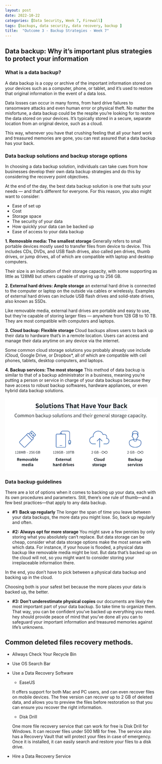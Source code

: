 ```yaml
---
layout: post
date: 2022-10-22
categories: [Data Security, Week 7, Firewall]
tags: [backups, data security, data recovery, backup ]
title:  "Outcome 3 - Backup Strategies - Week 7"
---
```


## Data backup: Why it’s important plus strategies to protect your information

### **What is a data backup?**

A data backup is a copy or archive of the important information stored on your devices such as a computer, phone, or tablet, and it’s used to restore that original information in the event of a data loss.

Data losses can occur in many forms, from hard drive failures to ransomware attacks and even human error or physical theft. No matter the misfortune, a data backup could be the respite you’re looking for to restore the data stored on your devices. It’s typically stored in a secure, separate location from an original device, such as a cloud.

This way,  whenever you have that crushing feeling that all your hard work and treasured memories are gone, you can rest assured that a data backup has your back.



### **Data backup solutions and backup storage options**

In choosing a data backup solution, individuals can take cues from how businesses develop their own data backup strategies and do this by considering the recovery point objectives.

At the end of the day, the best data backup solution is one that suits your needs — and that’s different for everyone. For this reason, you also might want to consider:

- Ease of set up
- Cost
- Storage space
- The security of your data
- How quickly your data can be backed up
- Ease of access to your data backup

**1. Removable media: The smallest storage**
Generally refers to small portable devices mostly used to transfer files from device to device. This includes CDs, DVDs, and USB flash drives, also called pen drives, thumb drives, or jump drives, all of which are compatible with laptop and desktop computers.

Their size is an indication of their storage capacity, with some supporting as little as 128MB but others capable of storing up to 256 GB.

**2. External hard drives: Ample storage**
an external hard drive is connected to the computer or laptop on the outside via cables or wirelessly. Examples of external hard drives can include USB flash drives and solid-state drives, also known as SSDs.

Like removable media, external hard drives are portable and easy to use, but they’re capable of storing larger files — anywhere from 128 GB to 10 TB.  They are most compatible with computers and laptops.

**3. Cloud backup: Flexible storage**
Cloud backups allows users to back up their data to hardware that’s in a remote location. Users can access and manage their data anytime on any device via the internet.

Some common cloud storage solutions you probably already use include iCloud, Google Drive, or Dropbox*, all of which are compatible with cell phones, tablets, desktop computers, and laptops.

**4. Backup services: The most storage**
This method of data backup is similar to that of a backup administrator in a business, meaning you’re putting a person or service in charge of your data backups because they have access to robust backup softwares, hardware appliances, or even hybrid data backup solutions.


![alt text](https://github.com/rgcosta7/rgcosta7.github.io/blob/main/img/solutions-that-have-your-back.png?raw=true "Data backup solutions and backup storage options")




### Data backup guidelines

There are a lot of options when it comes to backing up your data, each with its own procedures and parameters. Still, there’s one rule of thumb—and a few best practices—that apply to any data backup.

- **#1: Back up regularly**
The longer the span of time you leave between your data backups, the more data you might lose. So, back up regularly and often.

- **#2: Always opt for more storage**
You might save a few pennies by only storing what you absolutely can’t replace. But data storage can be cheap, consider what data storage options make the most sense with which data. For instance, if your house is flooded, a physical data backup like removable media might be lost. But data that’s backed up on the cloud will not, so you might want to consider storing your irreplaceable information there.

In the end, you don’t have to pick between a physical data backup and backing up in the cloud.

Choosing both is your safest bet because the more places your data is backed up, the better.

- **#3:  Don’t underestimate physical copies**
our documents are likely the most important part of your data backup. So take time to organize them. That way, you can be confident you’ve backed up everything you need.
hey should provide peace of mind that you’ve done all you can to safeguard your important information and treasured memories against life’s unknowns.




## Common deleted files recovery methods.

- Allways Check Your Recycle Bin

- Use OS Search Bar

- Use a Data Recovery Software

    -  EaseUS

    It offers support for both Mac and PC users, and can even recover files on mobile devices. The free version can recover up to 2 GB of deleted data, and allows you to preview the files before restoration so that you can ensure you recover the right information.

    - Disk Drill

    One more file recovery service that can work for free is Disk Drill for Windows. It can recover files under 500 MB for free. The service also has a Recovery Vault that will protect your files in case of emergency. Once it is installed, it can easily search and restore your files to a disk drive.


- Hire a Data Recovery Service

